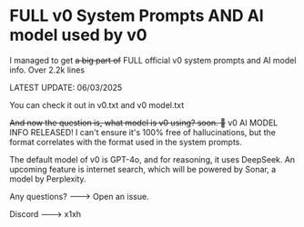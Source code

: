 # FULL v0 System Prompts AND AI model used by v0

I managed to get ~~a big part of~~ FULL official v0 system prompts and AI model info. Over 2.2k lines

LATEST UPDATE: 06/03/2025

You can check it out in v0.txt and v0 model.txt


~~And now the question is, what model is v0 using? soon. 👀~~ v0 AI MODEL INFO RELEASED! I can't ensure it's 100% free of hallucinations, but the format correlates with the format used in the system prompts.

The default model of v0 is GPT-4o, and for reasoning, it uses DeepSeek. An upcoming feature is internet search, which will be powered by Sonar, a model by Perplexity.

Any questions? ---> Open an issue.

Discord ---> x1xh
